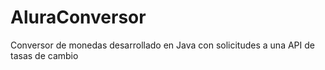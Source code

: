 # AluraConversor
Conversor de monedas desarrollado en Java con solicitudes a una API de tasas de cambio
